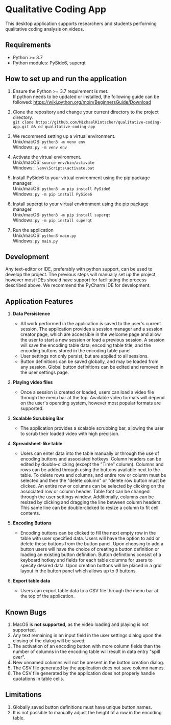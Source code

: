 # Qualitative Coding App
This desktop application supports researchers and students performing qualitative coding analysis on videos.

## Requirements
- Python >= 3.7
- Python modules: PySide6, superqt

## How to set up and run the application
1. Ensure the Python >= 3.7 requirement is met.  
If python needs to be updated or installed, the following guide can be followed: https://wiki.python.org/moin/BeginnersGuide/Download  

2. Clone the repository and change your current directory to the project directory.  
`git clone https://github.com/MichaelKintscher/qualitative-coding-app.git && cd qualitative-coding-app`

3. We recommend setting up a virtual environment.  
Unix/macOS: `python3 -m venv env`  
Windows: `py -m venv env`  

4. Activate the virtual environment.  
Unix/macOS: `source env/bin/activate`  
Windows: `.\env\Scripts\activate.bat`  

5. Install PySide6 to your virtual environment using the pip package manager.  
Unix/macOS: `python3 -m pip install PySide6`  
Windows: `py -m pip install PySide6`  

6. Install superqt to your virtual environment using the pip package manager.  
Unix/macOS: `python3 -m pip install superqt`  
Windows: `py -m pip install superqt`  

7. Run the application  
Unix/macOS: `python3 main.py`  
Windows: `py main.py`  

## Development
Any text-editor or IDE, preferably with python support, can be used to develop the project. The previous steps will manually set up the project,
however most IDEs should have support for facilitating the process described above. We recommend the PyCharm IDE for development.

## Application Features
1. **Data Persistence**
    * All work performed in the application is saved to the user's current session. The application provides a session manager
      and a session creator page, which are accessible in the welcome page and allow the user to start a new session or 
      load a previous session. A session will save the encoding table data, encoding table title, and the encoding buttons stored in 
      the encoding table panel.
    * User settings not only persist, but are applied to all sessions.
    * Button definitions can be saved globally, and may be loaded from any session. Global button definitions can be
      edited and removed in the user settings page.
      
2. **Playing video files**
    * Once a session is created or loaded, users can load a video file through the menu bar at the top. Available video 
      formats will depend on the user's operating system, however most popular formats are supported.

3. **Scalable Scrubbing Bar**
    * The application provides a scalable scrubbing bar, allowing the user to scrub their loaded video with high precision.
      
4. **Spreadsheet-like table**
    * Users can enter data into the table manually or through the use of encoding buttons and associated hotkeys. 
      Column headers can be edited by double-clicking (except the "Time" column). Columns and rows can 
      be added through using the buttons available next to the table. To delete rows and columns, and entire row or 
      column must be selected and then the "delete column" or "delete row button must be clicked. An entire row or columns 
      can be selected by clicking on the associated row or column header. Table font can be changed through the user
      settings window. Additionally, columns can be resized by clicking and dragging the line between column headers. 
      This same line can be double-clicked to resize a column to fit cell contents.
      
5. **Encoding Buttons**
    * Encoding buttons can be clicked to fill the next empty row in the table with user specified data. Users will have the
      option to add or delete these buttons from the button panel. Upon choosing to add a button users will have the 
      choice of creating a button definition or loading an existing button definition. Button definitions consist of a
      keyboard hotkey and fields for each table columns for users to specify desired data. Upon creation buttons will be
      placed in a grid layout in the button panel which allows up to 9 buttons. 
      
6. **Export table data**
    * Users can export table data to a CSV file through the menu bar at the top of the application.

## Known Bugs
1. MacOS is **not supported**, as the video loading and playing is not supported.
2. Any text remaining in an input field in the user settings dialog upon the closing of the dialog will be saved.
3. The activation of an encoding button with more column fields than the number of columns in the encoding table will result in data entry "spill over".
4. New unnamed columns will not be present in the button creation dialog.
5. The CSV file generated by the application does not save column names.
6. The CSV file generated by the application does not properly handle quotations in table cells.

## Limitations
1. Globally saved button definitions must have unique button names.
2. It is not possible to manually adjust the height of a row in the encoding table.

